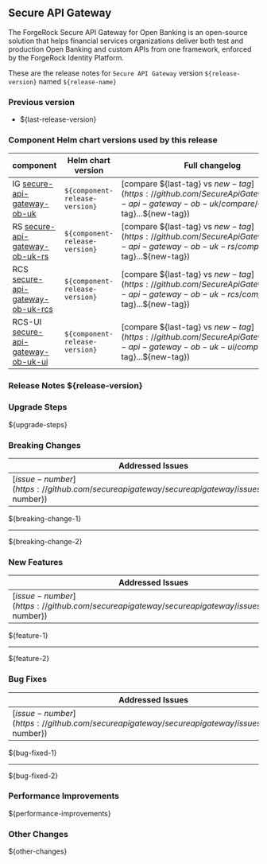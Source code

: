 [//]: # (<details>)

[//]: # (<summary>Release Notes v1.0.1</summary>)

[//]: # (<!-- always an empty line before table -->)

## Secure API Gateway

The ForgeRock Secure API Gateway for Open Banking is an open-source solution that helps financial services organizations deliver both test and production Open Banking and custom APIs from one framework, enforced by the ForgeRock Identity Platform.

These are the release notes for `Secure API Gateway` version `${release-version}` named `${release-name}`

### Previous version
- ${last-release-version}

### Component Helm chart versions used by this release
| component                                                                                             | Helm chart version             | Full changelog                                                                                                                         |
|-------------------------------------------------------------------------------------------------------|--------------------------------|----------------------------------------------------------------------------------------------------------------------------------------|
| IG [secure-api-gateway-ob-uk](https://github.com/SecureApiGateway/secure-api-gateway-ob-uk)           | `${component-release-version}` | [compare ${last-tag} vs ${new-tag}](https://github.com/SecureApiGateway/secure-api-gateway-ob-uk/compare/${last-tag}...${new-tag})     |
| RS [secure-api-gateway-ob-uk-rs](https://github.com/SecureApiGateway/secure-api-gateway-ob-uk-rs)     | `${component-release-version}` | [compare ${last-tag} vs ${new-tag}](https://github.com/SecureApiGateway/secure-api-gateway-ob-uk-rs/compare/${last-tag}...${new-tag})  |
| RCS [secure-api-gateway-ob-uk-rcs](https://github.com/SecureApiGateway/secure-api-gateway-ob-uk-rcs)  | `${component-release-version}` | [compare ${last-tag} vs ${new-tag}](https://github.com/SecureApiGateway/secure-api-gateway-ob-uk-rcs/compare/${last-tag}...${new-tag}) |
| RCS-UI [secure-api-gateway-ob-uk-ui](https://github.com/SecureApiGateway/secure-api-gateway-ob-uk-ui) | `${component-release-version}` | [compare ${last-tag} vs ${new-tag}](https://github.com/SecureApiGateway/secure-api-gateway-ob-uk-ui/compare/${last-tag}...${new-tag})  | 

### Release Notes ${release-version}

### Upgrade Steps
${upgrade-steps}

### Breaking Changes

| Addressed Issues                                                                               | Description    | 
|------------------------------------------------------------------------------------------------|----------------|
| [${issue-number}](https://github.com/secureapigateway/secureapigateway/issues/${ussue-number}) | ${issue-title} |

${breaking-change-1}

---
${breaking-change-2}

### New Features

| Addressed Issues                                                                               | Description    | 
|------------------------------------------------------------------------------------------------|----------------|
| [${issue-number}](https://github.com/secureapigateway/secureapigateway/issues/${ussue-number}) | ${issue-title} |

${feature-1}

---
${feature-2}

### Bug Fixes

| Addressed Issues                                                                               | Description    | 
|------------------------------------------------------------------------------------------------|----------------|
| [${issue-number}](https://github.com/secureapigateway/secureapigateway/issues/${ussue-number}) | ${issue-title} |

${bug-fixed-1}

---
${bug-fixed-2}

### Performance Improvements
${performance-improvements}

### Other Changes
${other-changes}

[//]: # (</details>)